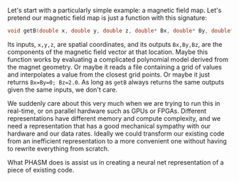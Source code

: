 
Let's start with a particularly simple example: a magnetic field map.
Let's pretend our magnetic field map is just a function with this signature:

```c++
void getB(double x, double y, double z, double* Bx, double* By, double* Bz);
```

Its inputs, `x,y,z`, are spatial coordinates, and its outputs `Bx,By,Bz`, are 
the components of the magnetic field vector at that location. Maybe this function 
works by evaluating a complicated polynomial model derived from the magnet 
geometry. Or maybe it reads a file containing a grid of values and interpolates
a value from the closest grid points. Or maybe it just returns `Bx=By=0; Bz=2.0`. 
As long as `getB` always returns the same outputs given the same inputs, we don't 
care.

We suddenly care about this very much when we are trying to run this in real-time, or
on parallel hardware such as GPUs or FPGAs. Different representations have different
memory and compute complexity, and we need a representation that has a good mechanical
sympathy with our hardware and our data rates. Ideally we could transform our existing
code from an inefficient representation to a more convenient one without having to 
rewrite everything from scratch.

What PHASM does is assist us in creating a neural net representation of a piece of existing code. 
